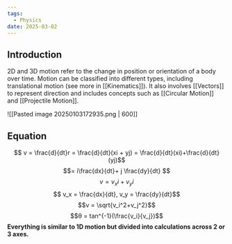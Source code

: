 ```yaml
---
tags:
  - Physics
date: 2025-03-02
---
```

## Introduction
2D and 3D motion refer to the change in position or orientation of a body over time. Motion can be classified into different types, including translational motion (see more in [[Kinematics]]). It also involves [[Vectors]] to represent direction and includes concepts such as [[Circular Motion]] and [[Projectile Motion]].

![[Pasted image 20250103172935.png | 600]]
## Equation
$$ v = \frac{d}{dt}r = \frac{d}{dt}(xi + yj) = \frac{d}{dt}(xi)+\frac{d}{dt}(yj)$$
$$= i\frac{dx}{dt}+ j \frac{dy}{dt} $$
$$ v = v_xi + v_yi $$
$$ v_x = \frac{dx}{dt}, v_y = \frac{dy}{dt}$$
$$v = \sqrt{v_i^2+v_j^2}$$
$$θ = tan^{-1}(\frac{v_i}{v_j})$$
**Everything is similar to 1D motion but divided into calculations across 2 or 3 axes.**

